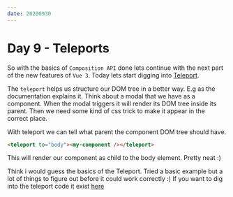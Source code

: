 ```yaml
---
date: 20200930
---
```


# Day 9 - Teleports

So with the basics of `Composition API` done lets continue with the next part of the new features of `Vue 3`.
Today lets start digging into [Teleport](https://v3.vuejs.org/guide/teleport.html#teleport).

The `teleport` helps us structure our DOM tree in a better way. E.g as the documentation explains it. Think about a modal that we have as a component. When the modal triggers it will render its DOM tree inside its parent. Then we need some kind of css trick to make it appear in the correct place.

With teleport we can tell what parent the component DOM tree should have.

```html
<teleport to="body"><my-component /></teleport>
```

This will render our component as child to the body element. Pretty neat :)

Think i would guess the basics of the Teleport. Tried a basic example but a lot of things to figure out before it could work correctly :) If you want to dig into the teleport code it exist [here](https://github.com/vuejs/vue-next/blob/master/packages/runtime-core/src/components/Teleport.ts)
